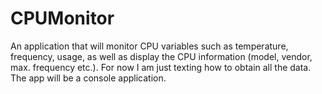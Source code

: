 # CPUMonitor
An application that will monitor CPU variables such as temperature, frequency, usage, as well as display the CPU information (model, vendor, max. frequency etc.). For now I am just texting how to obtain all the data. The app will be a console application.
